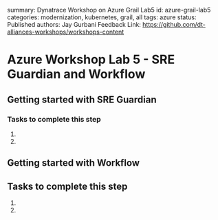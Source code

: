 summary: Dynatrace Workshop on Azure Grail Lab5
id: azure-grail-lab5
categories: modernization, kubernetes, grail, all
tags: azure
status: Published
authors: Jay Gurbani
Feedback Link: https://github.com/dt-alliances-workshops/workshops-content

# Azure Workshop Lab 5 - SRE Guardian and Workflow

## Getting started with SRE Guardian

### Tasks to complete this step

1. 
1. 

## Getting started with Workflow

## Tasks to complete this step

1. 
1. 